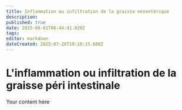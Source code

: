 ```yaml
---
title: Inflammation ou infiltration de la graisse mésentérique
description: 
published: true
date: 2025-08-01T06:44:41.820Z
tags: 
editor: markdown
dateCreated: 2025-07-28T19:18:15.686Z
---
```


# L'inflammation ou infiltration de la graisse péri intestinale
Your content here
